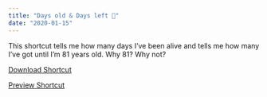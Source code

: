 ```yaml
---
title: "Days old & Days left 🚨"
date: "2020-01-15"
---
```


This shortcut tells me how many days I’ve been alive and tells me how many I’ve got until I’m 81 years old. Why 81? Why not?

[Download Shortcut](https://www.icloud.com/shortcuts/b731788e828f41378b7f55498bdb954f)

[Preview Shortcut](https://preview.scpl.dev/?shortcut=https%3A%2F%2Fwww.icloud.com%2Fshortcuts%2Fb731788e828f41378b7f55498bdb954f)

